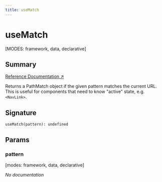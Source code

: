 ```yaml
---
title: useMatch
---
```


# useMatch

[MODES: framework, data, declarative]

## Summary

[Reference Documentation ↗](https://api.reactrouter.com/v7/functions/react_router.useMatch.html)

Returns a PathMatch object if the given pattern matches the current URL.
This is useful for components that need to know "active" state, e.g.
`<NavLink>`.



## Signature

```tsx
useMatch(pattern): undefined
```

## Params

### pattern

[modes: framework, data, declarative]

_No documentation_


